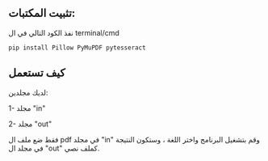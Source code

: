 ## تثبيت المكتبات:

نفذ الكود التالي في ال terminal/cmd

```bash
pip install Pillow PyMuPDF pytesseract
```

## كيف تستعمل

لديك مجلدين:

1- مجلد "in"

2- مجلد "out"

فقط ضع ملف ال pdf في مجلد "in" وقم بتشغيل البرنامج واختر اللغة ، وستكون النتيجة في مجلد ال "out" كملف نصي.
